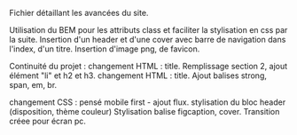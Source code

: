 Fichier détaillant les avancées du site.

Utilisation du BEM pour les attributs class et faciliter la stylisation en css par la suite.
Insertion d'un header et d'une cover avec barre de navigation  dans l'index, d'un titre.
Insertion d'image png, de favicon.

Continuité du projet : 
changement HTML : title. Remplissage section 2, ajout élément "li" et h2 et h3. 
changement HTML : title. Ajout  balises strong, span, em, br.

changement CSS : pensé mobile first - 
ajout flux. stylisation du bloc header (disposition, thème couleur) 
Stylisation balise figcaption, cover. Transition créee pour écran pc. 
